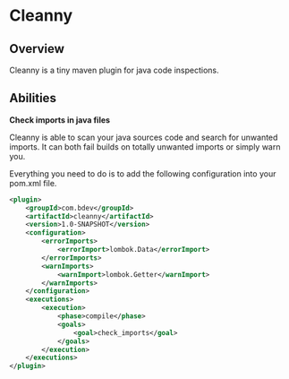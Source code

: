 # Cleanny

## Overview

Cleanny is a tiny maven plugin for java code inspections.

## Abilities

**Check imports in java files**

Cleanny is able to scan your java sources code and search for unwanted imports. It can both fail builds on totally unwanted imports or simply warn you.

Everything you need to do is to add the following configuration into your pom.xml file.

```xml
<plugin>
    <groupId>com.bdev</groupId>
    <artifactId>cleanny</artifactId>
    <version>1.0-SNAPSHOT</version>
    <configuration>
        <errorImports>
            <errorImport>lombok.Data</errorImport>
        </errorImports>
        <warnImports>
            <warnImport>lombok.Getter</warnImport>
        </warnImports>
    </configuration>
    <executions>
        <execution>
            <phase>compile</phase>
            <goals>
                <goal>check_imports</goal>
            </goals>
        </execution>
    </executions>
</plugin>
```
